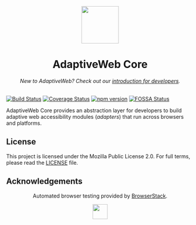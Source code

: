 
<div align="center"><img width="100" src="https://avatars2.githubusercontent.com/u/34218781?s=200&v=4" /></div>
<h1 align="center">AdaptiveWeb Core</h1>
<div align="center"><i>New to AdaptiveWeb? Check out our <a href="#">introduction for developers</a>.</i></div>
<br>

[![Build Status](https://travis-ci.org/TheAdaptiveWeb/AdaptiveWeb-Core.svg?branch=master)](https://travis-ci.org/TheAdaptiveWeb/AdaptiveWeb-Core) [![Coverage Status](https://coveralls.io/repos/github/TheAdaptiveWeb/AdaptiveWeb-Core/badge.svg?branch=master)](https://coveralls.io/github/TheAdaptiveWeb/AdaptiveWeb-Core?branch=master) [![npm version](https://badge.fury.io/js/adaptiveweb.svg)](https://badge.fury.io/js/adaptiveweb) [![FOSSA Status](https://app.fossa.io/api/projects/git%2Bgithub.com%2FTheAdaptiveWeb%2FAdaptiveWeb-Core.svg?type=shield)](https://app.fossa.io/projects/git%2Bgithub.com%2FTheAdaptiveWeb%2FAdaptiveWeb-Core?ref=badge_shield)

AdaptiveWeb Core provides an abstraction layer for developers to build adaptive web accessibility modules (_adapters_) that run across browsers and platforms.

## License
This project is licensed under the Mozilla Public License 2.0. For full terms, please read the [LICENSE](/TheAdaptiveWeb/AdaptiveWeb-Core/blob/master/LICENSE) file.

## Acknowledgements
<p align="center">Automated browser testing provided by <a href="https://browserstack.com">BrowserStack</a>.</p>

<div align="center"><a href="https://browserstack.com"><image height="40" src="https://github.com/TheAdaptiveWeb/AdaptiveWeb-Core/raw/master/.github_images/Browserstack-logo%402x.png" /></a></div>